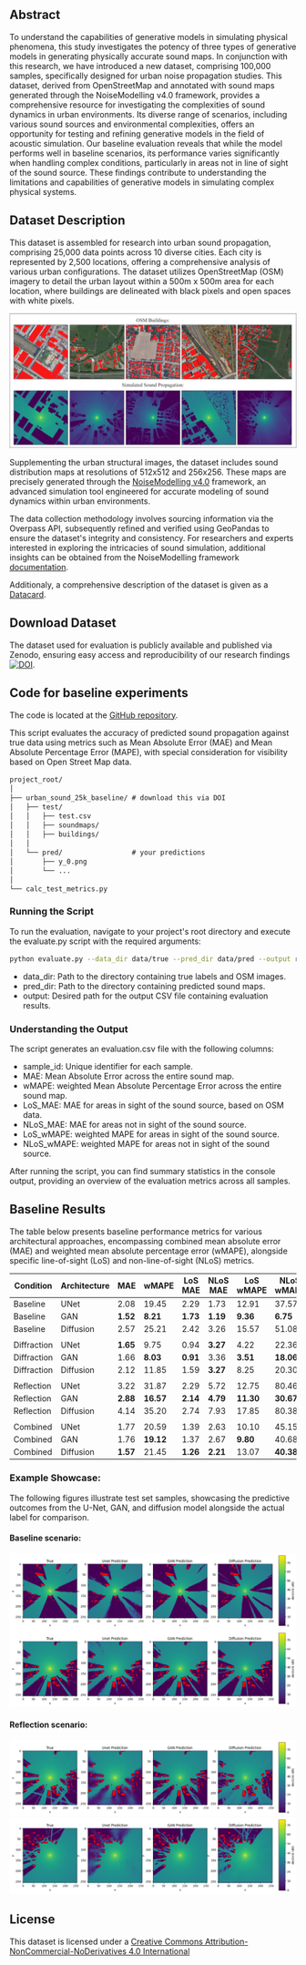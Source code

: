 ## Abstract

To understand the capabilities of generative models in simulating physical phenomena, this study investigates the potency of three types of generative models in generating physically accurate sound maps. In conjunction with this research, we have introduced a new dataset, comprising 100,000 samples, specifically designed for urban noise propagation studies. This dataset, derived from OpenStreetMap and annotated with sound maps generated through the NoiseModelling v4.0 framework, provides a comprehensive resource for investigating the complexities of sound dynamics in urban environments. Its diverse range of scenarios, including various sound sources and environmental complexities, offers an opportunity for testing and refining generative models in the field of acoustic simulation. Our baseline evaluation reveals that while the model performs well in baseline scenarios, its performance varies significantly when handling complex conditions, particularly in areas not in line of sight of the sound source. These findings contribute to understanding the limitations and capabilities of generative models in simulating complex physical systems.

## Dataset Description

This dataset is assembled for research into urban sound propagation, comprising 25,000 data points across 10 diverse cities. Each city is represented by 2,500 locations, offering a comprehensive analysis of various urban configurations. The dataset utilizes OpenStreetMap (OSM) imagery to detail the urban layout within a 500m x 500m area for each location, where buildings are delineated with black pixels and open spaces with white pixels.

![dataset_overview](figures/sample_overview_reduced.png "Dataset Overview")


Supplementing the urban structural images, the dataset includes sound distribution maps at resolutions of 512x512 and 256x256. These maps are precisely generated through the [NoiseModelling v4.0](https://github.com/Universite-Gustave-Eiffel/NoiseModelling) framework, an advanced simulation tool engineered for accurate modeling of sound dynamics within urban environments.

The data collection methodology involves sourcing information via the Overpass API, subsequently refined and verified using GeoPandas to ensure the dataset's integrity and consistency. For researchers and experts interested in exploring the intricacies of sound simulation, additional insights can be obtained from the NoiseModelling framework [documentation](https://noisemodelling.readthedocs.io/en/latest/).

Additionaly, a comprehensive description of the dataset is given as a [Datacard](https://github.com/urban-sound-data/urban-sound-data/blob/main/documentation/datacard.pdf).


## Download Dataset

The dataset used for evaluation is publicly available and published via Zenodo, ensuring easy access and reproducibility of our research findings [![DOI](https://zenodo.org/badge/DOI/10.5281/zenodo.10609793.svg)](https://doi.org/10.5281/zenodo.10609793).

## Code for baseline experiments
The code is located at the [GitHub repository](https://github.com/urban-sound-data/urban-sound-data).

This script evaluates the accuracy of predicted sound propagation against true data using metrics such as Mean Absolute Error (MAE) and Mean Absolute Percentage Error (MAPE), with special consideration for visibility based on Open Street Map data.

```
project_root/
│
├── urban_sound_25k_baseline/ # download this via DOI
│   ├── test/
│   │   ├── test.csv
│   │   ├── soundmaps/
│   │   ├── buildings/
│   │
│   └── pred/                 # your predictions
│       ├── y_0.png
│       └── ...
│
└── calc_test_metrics.py
```
### Running the Script

To run the evaluation, navigate to your project's root directory and execute the evaluate.py script with the required arguments:

```bash
python evaluate.py --data_dir data/true --pred_dir data/pred --output results/evaluation.csv
```
- data_dir: Path to the directory containing true labels and OSM images.
- pred_dir: Path to the directory containing predicted sound maps.
- output: Desired path for the output CSV file containing evaluation results.

### Understanding the Output

The script generates an evaluation.csv file with the following columns:

- sample_id: Unique identifier for each sample.
- MAE: Mean Absolute Error across the entire sound map.
- wMAPE: weighted Mean Absolute Percentage Error across the entire sound map.
- LoS_MAE: MAE for areas in sight of the sound source, based on OSM data.
- NLoS_MAE: MAE for areas not in sight of the sound source.
- LoS_wMAPE: weighted MAPE for areas in sight of the sound source.
- NLoS_wMAPE: weighted MAPE for areas not in sight of the sound source.

After running the script, you can find summary statistics in the console output, providing an overview of the evaluation metrics across all samples.

## Baseline Results

The table below presents baseline performance metrics for various architectural approaches, encompassing combined mean absolute error (MAE) and weighted mean absolute percentage error (wMAPE), alongside specific line-of-sight (LoS) and non-line-of-sight (NLoS) metrics. 

| Condition   | Architecture | MAE | wMAPE | LoS MAE | NLoS MAE | LoS wMAPE | NLoS wMAPE |
|-------------|--------------|--------------|----------------|---------|----------|-----------|------------|
| Baseline    | UNet         | 2.08         | 19.45          | 2.29    | 1.73     | 12.91     | 37.57      |
| Baseline    | GAN          | **1.52**         | **8.21**           | **1.73**    | **1.19**     | **9.36**      | **6.75**       |
| Baseline    | Diffusion    | 2.57         | 25.21          | 2.42    | 3.26     | 15.57     | 51.08      |
|             |              |                 |                 |                |                |                |                |
| Diffraction | UNet         | **1.65**         | 9.75           | 0.94    | **3.27**     | 4.22      | 22.36      |
| Diffraction | GAN          | 1.66         | **8.03**           | **0.91**    | 3.36     | **3.51**      | **18.06**      |
| Diffraction | Diffusion    | 2.12         | 11.85          | 1.59    | **3.27**     | 8.25      | 20.30      |
|             |              |                 |                 |                |                |                |                |
| Reflection  | UNet         | 3.22         | 31.87          | 2.29    | 5.72     | 12.75     | 80.46      |
| Reflection  | GAN          | **2.88**         | **16.57**          | **2.14**    | **4.79**     | **11.30**     | **30.67**      |
| Reflection  | Diffusion    | 4.14         | 35.20          | 2.74    | 7.93     | 17.85     | 80.38      |
|             |              |                 |                 |                |                |                |                |
| Combined    | UNet         | 1.77         | 20.59          | 1.39    | 2.63     | 10.10      | 45.15      |
| Combined    | GAN          | 1.76         | **19.12**          | 1.37    | 2.67     | **9.80**      | 40.68      |
| Combined    | Diffusion    | **1.57**         | 21.45          | **1.26**    | **2.21**     | 13.07     | **40.38**      |

### Example Showcase:
The following figures illustrate test set samples, showcasing the predictive outcomes from the U-Net, GAN, and diffusion model alongside the actual label for comparison.

#### Baseline scenario:
![baseline_comparison1](figures/baseline_1.png "Baseline Comparison 1")
![baseline_comparison2](figures/baseline_2.png "Baseline Comparison 2")

#### Reflection scenario:
![reflection_comparison1](figures/reflection_1.png "Reflection Comparison 1")
![reflection_comparison2](figures/reflection_2.png "Reflection Comparison 2")




## License
This dataset is licensed under a [Creative Commons Attribution-NonCommercial-NoDerivatives 4.0 International](https://creativecommons.org/licenses/by-nc-nd/4.0/)
